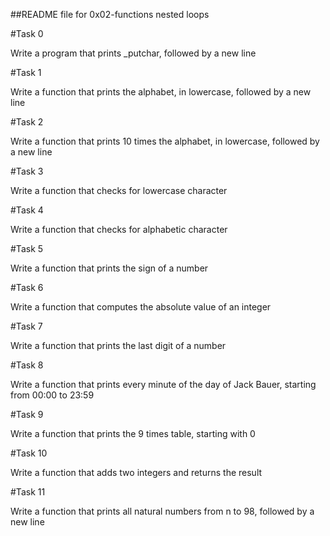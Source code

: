 ##README file for 0x02-functions nested loops

#Task 0

Write a program that prints _putchar, followed by a new line

#Task 1

Write a function that prints the alphabet, in lowercase, followed by a new line

#Task 2

Write a function that prints 10 times the alphabet, in lowercase, followed by a new line

#Task 3

Write a function that checks for lowercase character

#Task 4

Write a function that checks for alphabetic character

#Task 5

Write a function that prints the sign of a number

#Task 6

Write a function that computes the absolute value of an integer

#Task 7

Write a function that prints the last digit of a number

#Task 8

Write a function that prints every minute of the day of Jack Bauer, starting from 00:00 to 23:59

#Task 9

Write a function that prints the 9 times table, starting with 0

#Task 10

Write a function that adds two integers and returns the result

#Task 11

Write a function that prints all natural numbers from n to 98, followed by a new line
